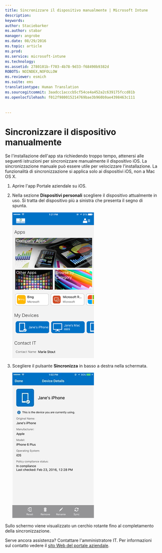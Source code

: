 ```yaml
---
title: Sincronizzare il dispositivo manualmente | Microsoft Intune
description: 
keywords: 
author: Staciebarker
ms.author: stabar
manager: angrobe
ms.date: 08/29/2016
ms.topic: article
ms.prod: 
ms.service: microsoft-intune
ms.technology: 
ms.assetid: 2780101b-f703-4b78-9d33-f68490b9382d
ROBOTS: NOINDEX,NOFOLLOW
ms.reviewer: esmich
ms.suite: ems
translationtype: Human Translation
ms.sourcegitcommit: 3aadcc1acccb5cf54ce4a452a2c639175fccd81b
ms.openlocfilehash: f012f980015214769bae3b960b9ae4398463c111


---
```



# Sincronizzare il dispositivo manualmente

Se l'installazione dell'app sta richiedendo troppo tempo, attenersi alle seguenti istruzioni per sincronizzare manualmente il dispositivo iOS. La sincronizzazione manuale può essere utile per velocizzare l'installazione. La funzionalità di sincronizzazione si applica solo ai dispositivi iOS, non a Mac OS X.

1. Aprire l'app Portale aziendale su iOS.

2. Nella sezione **Dispositivi personali** scegliere il dispositivo attualmente in uso. Si tratta del dispositivo più a sinistra che presenta il segno di spunta.

    ![Schermo del dispositivo con la sezione Dispositivi personali](./media/ios-sync-1-comp-portal-apps.png)

3.  Scegliere il pulsante **Sincronizza** in basso a destra nella schermata.

    ![Dettagli del dispositivo con il pulsante Sincronizza](./media/ios-sync-2-sync-button.png)

Sullo schermo viene visualizzato un cerchio rotante fino al completamento della sincronizzazione.

Serve ancora assistenza? Contattare l'amministratore IT. Per informazioni sul contatto vedere il [sito Web del portale aziendale](http://portal.manage.microsoft.com).



<!--HONumber=Oct16_HO2-->


